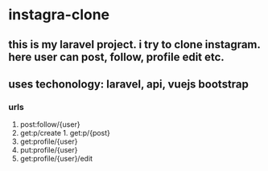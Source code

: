 # instagra-clone
## this is my laravel project. i try to clone instagram. here user can post, follow, profile edit etc. 
## uses techonology: laravel, api, vuejs bootstrap 
### urls 
1. post:follow/{user} 
1. get:p/create 1. get:p/{post} 
1. get:profile/{user} 
1. put:profile/{user} 
1. get:profile/{user}/edit
